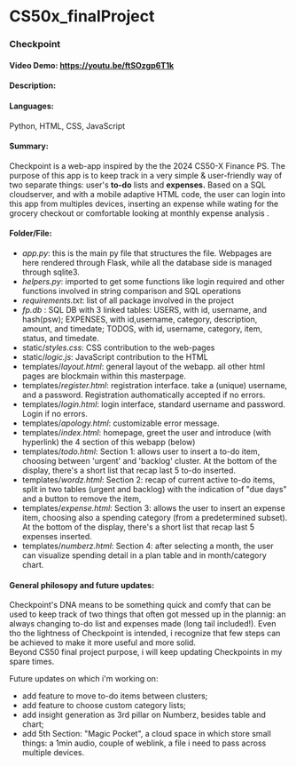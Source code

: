 # CS50x_finalProject
### Checkpoint
#### Video Demo: <https://youtu.be/ftSOzgp6T1k>
#### Description:

#### Languages:
Python, HTML, CSS, JavaScript

#### Summary:
Checkpoint is a web-app inspired by the the 2024 CS50-X Finance PS.
The purpose of this app is to keep track in a very simple & user-friendly way of two separate things: user's <b>to-do</b> lists and <b>expenses.</b>
Based on a SQL cloudserver, and with a mobile adaptive HTML code, the user can login into this app from multiples devices, inserting an expense while wating for the grocery checkout or comfortable looking at monthly expense analysis . 

#### Folder/File: 
- _app.py_: this is the main py file that structures the file. Webpages are here rendered through Flask, while all the database side is managed through sqlite3.
- _helpers.py_: imported to get some functions like login required and other functions involved in string comparison and SQL operations
- _requirements.txt_: list of all package involved in the project
- _fp.db_ : SQL DB with 3 linked tables: USERS, with id, username, and hash(psw); EXPENSES, with id,username, category, description, amount, and timedate; TODOS, with id, username, category, item, status, and timedate.
- static/_styles.css_: CSS contribution to the web-pages
- static/_logic.js_: JavaScript contribution to the HTML
- templates/_layout.html_: general layout of the webapp. all other html pages are blockmain within this masterpage.
- templates/_register.html_: registration interface. take a (unique) username, and a password. Registration authomatically accepted if no errors. 
- templates/_login.html_: login interface, standard username and password. Login if no errors.
- templates/_apology.html_: customizable error message.
- templates/_index.html_: homepage, greet the user and introduce (with hyperlink) the 4 section of this webapp (below)
- templates/_todo.html_: Section 1: allows user to insert a to-do item, choosing between 'urgent' and 'backlog' cluster. At the bottom of the display, there's a short list that recap last 5 to-do inserted.
- templates/_wordz.html_: Section 2: recap of current active to-do items, split in two tables (urgent and backlog) with the indication of "due days" and a button to remove the item,
- templates/_expense.html_: Section 3: allows the user to insert an expense item, choosing also a spending category (from a predetermined subset). At the bottom of the display, there's a short list that recap last 5 expenses inserted. 
- templates/_numberz.html_: Section 4: after selecting a month, the user can visualize spending detail in a plan table and in month/category chart.


#### General philosopy and future updates:
Checkpoint's DNA means to be something quick and comfy that can be used to keep track of two things that often got messed up in the plannig: an always changing to-do list and expenses made (long tail included!).
Even tho the lightness of Checkpoint is intended, i recognize that few steps can be achieved to make it more useful and more solid.  
Beyond CS50 final project purpose, i will keep updating Checkpoints in my spare times. 

Future updates on which i'm working on:
- add feature to move to-do items between clusters;
- add feature to choose custom category lists;
- add insight generation as 3rd pillar on Numberz, besides table and chart;
- add 5th Section: "Magic Pocket", a cloud space in which store small things: a 1min audio, couple of weblink, a file i need to pass across multiple devices.